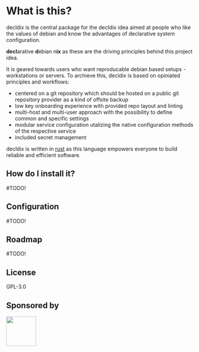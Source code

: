 # What is this?
decldix is the central package for the decldix idea aimed at people who like the values of debian and know the advantages of declarative system configuration.

**decl**arative **d**ebian n**ix** as these are the driving principles behind this project idea.

It is geared towards users who want reproducable debian based setups - workstations or servers.
To archieve this, decldix is based on opiniated principles and workflows:
- centered on a git repository which should be hosted on a public git repository provider as a kind of offsite backup
- low key onboarding experience with provided repo layout and linting
- multi-host and multi-user approach with the possibility to define common and specific settings
- modular service configuration utalizing the native configuration methods of the respective service
- included secret management

decldix is written in [rust](https://www.rust-lang.org/) as this language empowers everyone to build reliable and efficient software.

## How do I install it?
#TODO!

## Configuration
#TODO!

## Roadmap
#TODO!

## License
GPL-3.0

## Sponsored by
<a href="https://gitlab.com/MatthiasJonen"><img src="https://avatars.githubusercontent.com/u/53423348?v=4" width="80px"></a>
